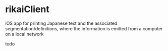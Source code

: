 # rikaiClient
iOS app for printing Japanese text and the associated segmentation/definitions, where the information is emitted from a computer on a local network 

todo
